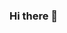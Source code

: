 ### Hi there 👋

<!--
**Rocyan4/Rocyan4** is a ✨ _special_ ✨ repository because its `README.md` (this file) appears on your GitHub profile.

Here are some ideas to get you started:
![GitHub Logo](C:\Users\rocya\Desktop\0)


🎓 Engenharia de produção

🧠

💻 

📊 
